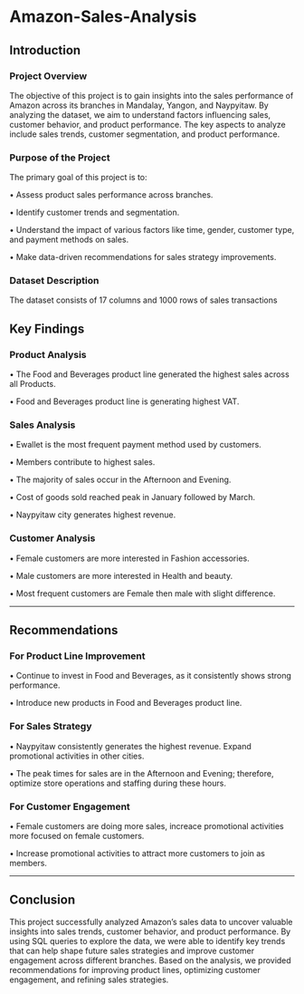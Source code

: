 # Amazon-Sales-Analysis

## Introduction

### Project Overview

The objective of this project is to gain insights into the sales performance of Amazon across its branches in Mandalay, Yangon, and Naypyitaw. By analyzing the dataset, we aim to understand factors influencing sales, customer behavior, and product performance. The key aspects to analyze include sales trends, customer segmentation, and product performance.

### Purpose of the Project

The primary goal of this project is to:

•	Assess product sales performance across branches.

•	Identify customer trends and segmentation.

•	Understand the impact of various factors like time, gender, customer type, and payment methods on sales.

•	Make data-driven recommendations for sales strategy improvements.

### Dataset Description

The dataset consists of 17 columns and 1000 rows of sales transactions

## Key Findings

### Product Analysis

•	The Food and Beverages product line generated the highest sales across all Products.

•	Food and Beverages product line is generating highest VAT.

### Sales Analysis

•	Ewallet is the most frequent payment method used by customers.

•	Members contribute to highest sales.

•	The majority of sales occur in the Afternoon and Evening.

•	Cost of goods sold reached peak in January followed by March.

•	Naypyitaw city generates highest revenue.

### Customer Analysis

•	Female customers are more interested in Fashion accessories.

•	Male customers are more interested in Health and beauty.

•	Most frequent customers are Female then male with slight difference.
________________________________________
## Recommendations

### For Product Line Improvement

•	Continue to invest in Food and Beverages, as it consistently shows strong performance.

•	Introduce new products in Food and Beverages product line.

### For Sales Strategy

•	Naypyitaw consistently generates the highest revenue. Expand promotional activities in other cities.

•	The peak times for sales are in the Afternoon and Evening; therefore, optimize store operations and staffing during these hours.

### For Customer Engagement

•	Female customers are doing more sales, increace promotional activities more focused on female customers.

•	Increase promotional activities to attract more customers to join as members.

________________________________________
## Conclusion

This project successfully analyzed Amazon’s sales data to uncover valuable insights into sales trends, customer behavior, and product performance. By using SQL queries to explore the data, we were able to identify key trends that can help shape future sales strategies and improve customer engagement across different branches. Based on the analysis, we provided recommendations for improving product lines, optimizing customer engagement, and refining sales strategies.
